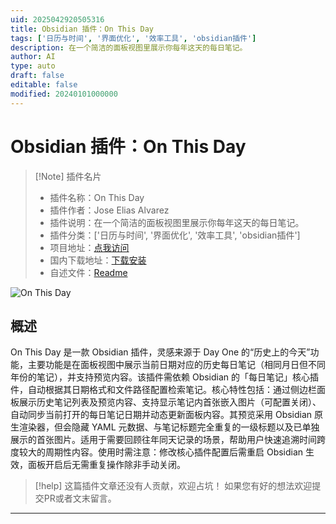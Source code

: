 ```yaml
---
uid: 2025042920505316
title: Obsidian 插件：On This Day
tags: ['日历与时间', '界面优化', '效率工具', 'obsidian插件']
description: 在一个简洁的面板视图里展示你每年这天的每日笔记。
author: AI
type: auto
draft: false
editable: false
modified: 20240101000000
---
```


# Obsidian 插件：On This Day

> [!Note] 插件名片
> - 插件名称：On This Day
> - 插件作者：Jose Elias Alvarez
> - 插件说明：在一个简洁的面板视图里展示你每年这天的每日笔记。
> - 插件分类：['日历与时间', '界面优化', '效率工具', 'obsidian插件']
> - 项目地址：[点我访问](https://github.com/jose-elias-alvarez/obsidian-on-this-day)
> - 国内下载地址：[下载安装](https://pkmer.cn/products/plugin/pluginMarket/?on-this-day)
> - 自述文件：[Readme](https://ghproxy.net/https://raw.githubusercontent.com/jose-elias-alvarez/obsidian-on-this-day/master/README.md)

![On This Day](https://cdn.pkmer.cn/covers/on-this-day_1_0.png!pkmer)

## 概述

On This Day 是一款 Obsidian 插件，灵感来源于 Day One 的“历史上的今天”功能，主要功能是在面板视图中展示当前日期对应的历史每日笔记（相同月日但不同年份的笔记），并支持预览内容。该插件需依赖 Obsidian 的「每日笔记」核心插件，自动根据其日期格式和文件路径配置检索笔记。核心特性包括：通过侧边栏面板展示历史笔记列表及预览内容、支持显示笔记内首张嵌入图片（可配置关闭）、自动同步当前打开的每日笔记日期并动态更新面板内容。其预览采用 Obsidian 原生渲染器，但会隐藏 YAML 元数据、与笔记标题完全重复的一级标题以及已单独展示的首张图片。适用于需要回顾往年同天记录的场景，帮助用户快速追溯时间跨度较大的周期性内容。使用时需注意：修改核心插件配置后需重启 Obsidian 生效，面板开启后无需重复操作除非手动关闭。


> [!help] 
> 这篇插件文章还没有人贡献，欢迎占坑！
> 如果您有好的想法欢迎提交PR或者文末留言。
> 

---



